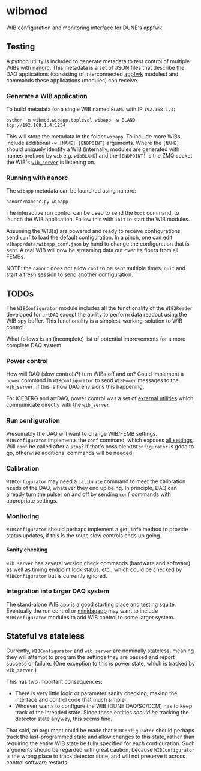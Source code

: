 # wibmod

WIB configuration and monitoring interface for DUNE's appfwk.

## Testing

A python utility is included to generate metadata to test control of multiple 
WIBs with [nanorc](https://github.com/DUNE-DAQ/nanorc). This metadata is a set
of JSON files that describe the DAQ applications (consisting of interconnected
[appfwk](https://github.com/DUNE-DAQ/appfwk) modules) and commands these 
applications (modules) can receive.

### Generate a WIB application

To build metadata for a single WIB named `BLAND` with IP `192.168.1.4`:
```
python -m wibmod.wibapp.toplevel wibapp -w BLAND tcp://192.168.1.4:1234
```
This will store the metadata in the folder `wibapp`. To include more WIBs,
include additional `-w [NAME] [ENDPOINT]` arguments. Where the `[NAME]` should
uniquely identify a WIB (internally, modules are generated with names prefixed
by `wib` e.g. `wibBLAND`) and the `[ENDPOINT]` is the ZMQ socket the WIB's 
[`wib_server`](https://github.com/DUNE-DAQ/dune-wib-firmware/tree/master/sw) is 
listening on. 

### Running with nanorc

The `wibapp` metadata can be launched using nanorc:
```
nanorc/nanorc.py wibapp
```
The interactive run control can be used to send the `boot` command, to launch
the WIB application. Follow this with `init` to start the WIB modules. 

Assuming the WIB(s) are powered and ready to receive configurations, send `conf`
to load the default configuration. In a pinch, one can edit `wibapp/data/wibapp_conf.json`
by hand to change the configuration that is sent. A real WIB will now be 
streaming data out over its fibers from all FEMBs.

NOTE: the `nanorc` does not allow `conf` to be sent multiple times. `quit` and 
start a fresh session to send another configuration.

## TODOs

The `WIBConfigurator` module includes all the functionality of the `WIB2Reader`
developed for `artDAQ` except the ability to perform data readout using the WIB
spy buffer. This functionality is a simplest-working-solution to WIB control.

What follows is an (incomplete) list of potential improvements for a more
complete DAQ system.

### Power control

How will DAQ (slow controls?) turn WIBs off and on? Could implement a `power`
command in `WIBConfigurator` to send `WIBPower` messages to the `wib_server`, if
this is how DAQ envisions this happening.

For ICEBERG and artDAQ, power control was a set of 
[external utilities](https://github.com/DUNE-DAQ/dune-wib-firmware/tree/master/sw)
which communicate directly with the `wib_server`.

### Run configuration

Presumably the DAQ will want to change WIB/FEMB settings. `WIBConfigurator` 
implements the `conf` command, which exposes 
[all settings](schema/wibmod/wibconfigurator.jsonnet). 
Will `conf` be called after a `stop`? If that's possible `WIBConfigurator` is 
good to go, otherwise additional commands will be needed.

### Calibration

`WIBConfigurator` may need a `calibrate` command to meet the calibration needs 
of the DAQ, whatever they end up being. In principle, DAQ can already turn the 
pulser on and off by sending `conf` commands with appropriate settings.

### Monitoring

`WIBConfigurator` should perhaps implement a `get_info` method to provide status
updates, if this is the route slow controls ends up going.

#### Sanity checking

`wib_server` has several version check commands (hardware and software) as well
as timing endpoint lock status, etc., which could be checked by `WIBConfigurator`
but is currently ignored. 

### Integration into larger DAQ system

The stand-alone WIB app is a good starting place and testing squite. Eventually
the run control or [minidaqapp](https://github.com/DUNE-DAQ/minidaqapp) may 
want to include `WIBConfigurator` modules to add WIB control to some larger 
system. 

## Stateful vs stateless

Currently, `WIBConfigurator` and `wib_server` are nominally stateless, meaning
they will attempt to program the settings they are passed and report success or
failure. (One exception to this is power state, which is tracked by `wib_server`.)

This has two important consequences:
* There is very little logic or parameter sanity checking, making the interface 
  and control code that much simpler.
* Whoever wants to configure the WIB (DUNE DAQ/SC/CCM) has to keep track of the
  intended state. Since these entities _should be_ tracking the detector state
  anyway, this seems fine.
  
That said, an argument could be made that `WIBConfigurator` should perhaps track
the last-programmed state and allow changes to this state, rather than requiring 
the entire WIB state be fully specified for each configuration. Such arguments
should be regarded with great caution, because `WIBConfigurator` is the wrong
place to track detector state, and will not preserve it across control software
restarts.
